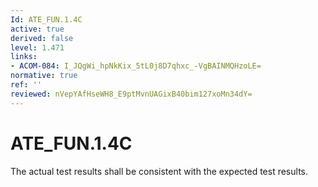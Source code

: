 ```yaml
---
Id: ATE_FUN.1.4C
active: true
derived: false
level: 1.471
links:
- ACOM-084: I_JQgWi_hpNkKix_5tL0j8D7qhxc_-VgBAINMQHzoLE=
normative: true
ref: ''
reviewed: nVepYAfHseWH8_E9ptMvnUAGixB40bim127xoMn34dY=
---
```


# ATE_FUN.1.4C

The actual test results shall be consistent with the expected test results.